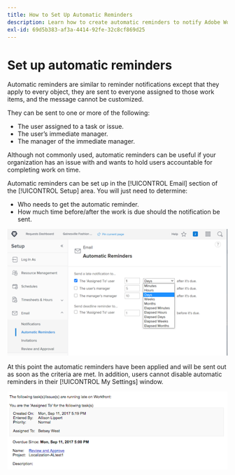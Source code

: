 ```yaml
---
title: How to Set Up Automatic Reminders
description: Learn how to create automatic reminders to notify Adobe Workfront users that work assignment planned completion dates are approaching or have passed.
exl-id: 69d5b383-af3a-4414-92fe-32c8cf869d25
---
```

<!---
this has the same content as the system administrator notification setup and mangement section of the email and inapp notificiations learning path
--->

# Set up automatic reminders

Automatic reminders are similar to reminder notifications except that they apply to every object, they are sent to everyone assigned to those work items, and the message cannot be customized. 

They can be sent to one or more of the following:

* The user assigned to a task or issue.
* The user’s immediate manager.
* The manager of the immediate manager.
 
Although not commonly used, automatic reminders can be useful if your organization has an issue with and wants to hold users accountable for completing work on time. 

Automatic reminders can be set up in the [!UICONTROL Email] section of the [!UICONTROL Setup] area. You will just need to determine:

* Who needs to get the automatic reminder.
* How much time before/after the work is due should the notification be sent.

![[!UICONTROL Automatic Reminders] window in [!UICONTROL Setup]](assets/admin-fund-automatic-reminders-1.png)

At this point the automatic reminders have been applied and will be sent out as soon as the criteria are met. In addition, users cannot disable automatic reminders in their [!UICONTROL My Settings] window.

![[!UICONTROL Automatic Reminder] email message](assets/admin-fund-automatic-reminders-2.png)
